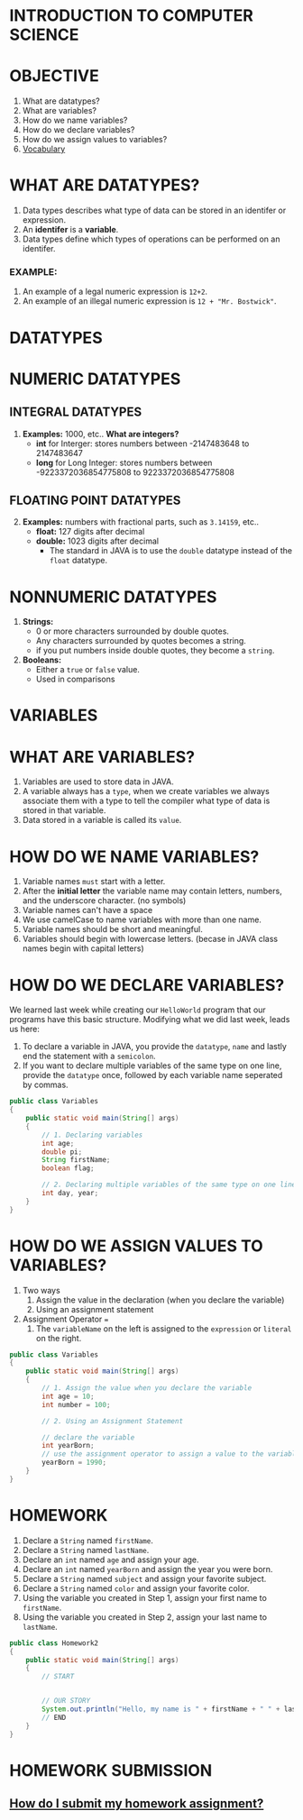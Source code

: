 # INTRODUCTION TO COMPUTER SCIENCE

# OBJECTIVE
1. What are datatypes?
2. What are variables?
3. How do we name variables?
4. How do we declare variables?
5. How do we assign values to variables?
6. [Vocabulary](https://github.com/ECS-CS/2018-2019/blob/master/6-8th/Vocabulary.md)

# WHAT ARE DATATYPES?

1. Data types describes what type of data can be stored in an identifer or expression.
2. An **identifer** is a **variable**.
3. Data types define which types of operations can be performed on an identifer.

### EXAMPLE: 
1. An example of a legal numeric expression is `12+2`.
2. An example of an illegal numeric expression is `12 + "Mr. Bostwick"`.

# DATATYPES

# NUMERIC DATATYPES
## INTEGRAL DATATYPES
1. **Examples:** 1000, etc.. **What are integers?**
    * **int** for Interger: stores numbers between -2147483648 to 2147483647
    * **long** for Long Integer: stores numbers between -9223372036854775808 to 9223372036854775808

## FLOATING POINT DATATYPES
2. **Examples:** numbers with fractional parts, such as `3.14159`, etc..
    * **float:** 127 digits after decimal
    * **double:** 1023 digits after decimal
        * The standard in JAVA is to use the `double` datatype instead of the `float` datatype.

# NONNUMERIC DATATYPES
1. **Strings:**
    * 0 or more characters surrounded by double quotes.
    * Any characters surrounded by quotes becomes a string.
    * if you put numbers inside double quotes, they become a `string`.
2. **Booleans:**
    * Either a `true` or `false` value.
    * Used in comparisons

# VARIABLES

# WHAT ARE VARIABLES?
1. Variables are used to store data in JAVA.
2. A variable always has a `type`, when we create variables we always associate them with a type to tell the compiler what type of data is stored in that variable.
3. Data stored in a variable is called its `value`.

# HOW DO WE NAME VARIABLES?
1. Variable names `must` start with a letter.
2. After the **initial letter** the variable name may contain letters, numbers, and the underscore character. (no symbols)
3. Variable names can't have a space
4. We use camelCase to name variables with more than one name.
5. Variable names should be short and meaningful.
6. Variables should begin with lowercase letters. (becase in JAVA class names begin with capital letters)

# HOW DO WE DECLARE VARIABLES?
We learned last week while creating our `HelloWorld` program that our programs have this basic structure. Modifying what we did last week, leads us here:

1. To declare a variable in JAVA, you provide the `datatype`, `name` and lastly end the statement with a `semicolon`.
2. If you want to declare multiple variables of the same type on one line, provide the `datatype` once, followed by each variable name seperated by commas.
```java
public class Variables
{
    public static void main(String[] args)
    {
        // 1. Declaring variables
        int age;
        double pi;
        String firstName;
        boolean flag;

        // 2. Declaring multiple variables of the same type on one line
        int day, year;
    }
}
```

# HOW DO WE ASSIGN VALUES TO VARIABLES?
1. Two ways
    1. Assign the value in the declaration (when you declare the variable)
    2. Using an assignment statement
2. Assignment Operator `=`
    1. The `variableName` on the left is assigned to the `expression` or `literal` on the right.
```java
public class Variables
{
    public static void main(String[] args)
    {
        // 1. Assign the value when you declare the variable
        int age = 10;
        int number = 100;

        // 2. Using an Assignment Statement

        // declare the variable
        int yearBorn;
        // use the assignment operator to assign a value to the variable
        yearBorn = 1990;
    }
}
```

# HOMEWORK
1. Declare a `String` named `firstName`.
2. Declare a `String` named `lastName`.
3. Declare an `int` named `age` and assign your age.
4. Declare an `int` named `yearBorn` and assign the year you were born.
5. Declare a `String` named `subject` and assign your favorite subject.
6. Declare a `String` named `color` and assign your favorite color.
7. Using the variable you created in Step 1, assign your first name to `firstName`. 
8. Using the variable you created in Step 2, assign your last name to `lastName`. 
```java
public class Homework2
{
    public static void main(String[] args)
    {
        // START


        // OUR STORY
        System.out.println("Hello, my name is " + firstName + " " + lastName + ". I am " + age + " years old. " + "I was born in " + yearBorn + ". My favorite subject is " + subject + ", and my favorite color is " + color + ".");
        // END
    }
}
```

# HOMEWORK SUBMISSION
## [How do I submit my homework assignment?](https://github.com/ECS-CS/2018-2019/blob/master/6-8th/HomeworkSubmission.md)